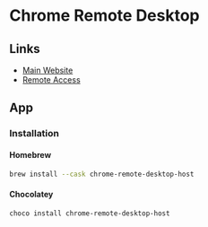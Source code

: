 # Chrome Remote Desktop

## Links

- [Main Website](https://remotedesktop.google.com)
- [Remote Access](https://remotedesktop.google.com/access)

## App

### Installation

#### Homebrew

```sh
brew install --cask chrome-remote-desktop-host
```

#### Chocolatey

```sh
choco install chrome-remote-desktop-host
```
